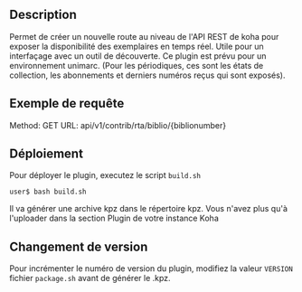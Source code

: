 ## Description
Permet de créer un nouvelle route au niveau de l'API REST de koha pour exposer la disponibilité des exemplaires en temps réel. Utile pour un interfaçage avec un outil de découverte.
Ce plugin est prévu pour un environnement unimarc.
(Pour les périodiques, ces sont les états de collection, les abonnements et derniers numéros reçus qui sont exposés).

## Exemple de requête

Method:	
GET
URL: api/v1/contrib/rta/biblio/{biblionumber}


## Déploiement
Pour déployer le plugin, executez le script `build.sh`
```
user$ bash build.sh
```
Il va générer une archive kpz dans le répertoire kpz. Vous n'avez plus qu'à l'uploader dans la section Plugin de votre instance Koha
## Changement de version
Pour incrémenter le numéro de version du plugin, modifiez la valeur `VERSION` fichier `package.sh` avant de générer le .kpz.
